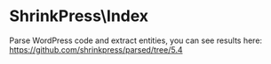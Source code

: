 # ShrinkPress\\Index
Parse WordPress code and extract entities, you can see results here: https://github.com/shrinkpress/parsed/tree/5.4
